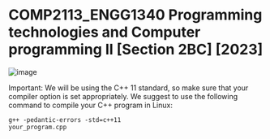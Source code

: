 # COMP2113_ENGG1340 Programming technologies and Computer programming II [Section 2BC] [2023]

![image](https://github.com/user-attachments/assets/69512b4e-695e-49a8-866d-12f6ba6f34ef)

Important: We will be using the C++ 11 standard, so make
sure that your compiler option is set appropriately. We
suggest to use the following command to compile your C++
program in Linux:
```shell
g++ -pedantic-errors -std=c++11
your_program.cpp
```
